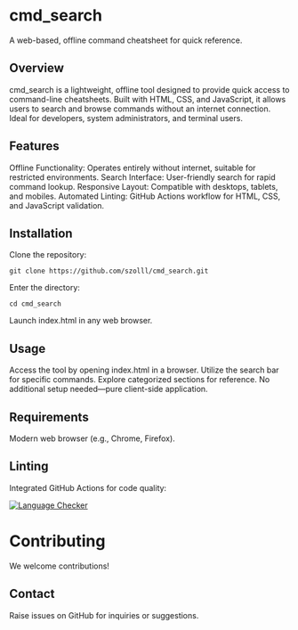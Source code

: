 # cmd_search

A web-based, offline command cheatsheet for quick reference.

## Overview

cmd_search is a lightweight, offline tool designed to provide quick access to command-line cheatsheets. Built with HTML, CSS, and JavaScript, it allows users to search and browse commands without an internet connection. Ideal for developers, system administrators, and terminal users.

## Features

Offline Functionality: Operates entirely without internet, suitable for restricted environments.
Search Interface: User-friendly search for rapid command lookup.
Responsive Layout: Compatible with desktops, tablets, and mobiles.
Automated Linting: GitHub Actions workflow for HTML, CSS, and JavaScript validation.

## Installation

Clone the repository:
```
git clone https://github.com/szolll/cmd_search.git
```

Enter the directory:
```
cd cmd_search
```

Launch index.html in any web browser.

## Usage

Access the tool by opening index.html in a browser.
Utilize the search bar for specific commands.
Explore categorized sections for reference.
No additional setup needed—pure client-side application.


## Requirements

Modern web browser (e.g., Chrome, Firefox).


## Linting

Integrated GitHub Actions for code quality:

[![Language Checker](https://github.com/szolll/cmd_search/actions/workflows/lint-html-css-java.yml/badge.svg)](https://github.com/szolll/cmd_search/actions/workflows/lint-html-css-java.yml)

#  Contributing

We welcome contributions!

## Contact

Raise issues on GitHub for inquiries or suggestions.

